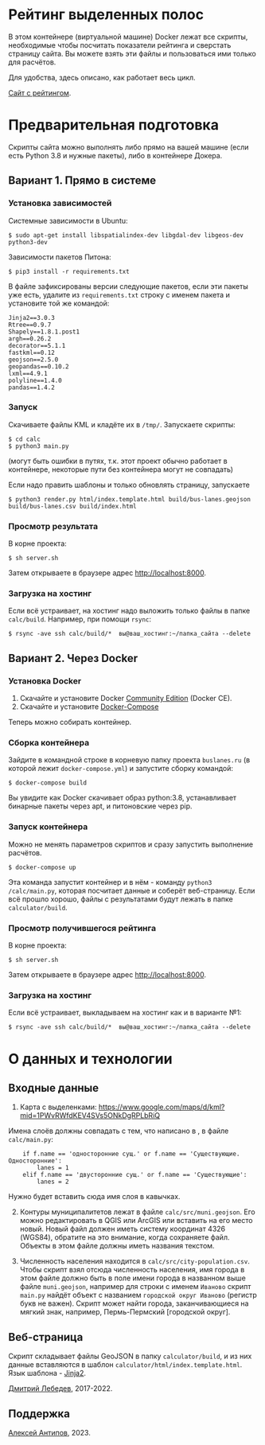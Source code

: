 # Рейтинг выделенных полос

В этом контейнере (виртуальной машине) Docker лежат все скрипты, необходимые чтобы посчитать показатели рейтинга и сверстать страницу сайта. Вы можете взять эти файлы и пользоваться ими только для расчётов.

Для удобства, здесь описано, как работает весь цикл.

[Сайт с рейтингом](http://buslanes.peshemove.org/).

# Предварительная подготовка

Скрипты сайта можно выполнять либо прямо на вашей машине (если есть Python 3.8 и нужные пакеты), либо в контейнере Докера.

## Вариант 1. Прямо в системе

### Установка зависимостей

Системные зависимости в Ubuntu:

    $ sudo apt-get install libspatialindex-dev libgdal-dev libgeos-dev python3-dev

Зависимости пакетов Питона:

    $ pip3 install -r requirements.txt

В файле зафиксированы версии следующие пакетов, если эти пакеты уже есть, удалите из `requirements.txt` строку с именем пакета и установите той же командой:

    Jinja2==3.0.3
    Rtree==0.9.7
    Shapely==1.8.1.post1
    argh==0.26.2
    decorator==5.1.1
    fastkml==0.12
    geojson==2.5.0
    geopandas==0.10.2
    lxml==4.9.1
    polyline==1.4.0
    pandas==1.4.2

### Запуск

Скачиваете файлы KML и кладёте их в `/tmp/`. Запускаете скрипты:

    $ cd calc
    $ python3 main.py

(могут быть ошибки в путях, т.к. этот проект обычно работает в контейнере, некоторые пути без контейнера могут не совпадать)

Если надо править шаблоны и только обновлять страницу, запускаете

    $ python3 render.py html/index.template.html build/bus-lanes.geojson build/bus-lanes.csv build/index.html

### Просмотр результата

В корне проекта:

    $ sh server.sh

Затем открываете в браузере адрес [http://localhost:8000](http://localhost:8000).

### Загрузка на хостинг

Если всё устраивает, на хостинг надо выложить только файлы в папке `calc/build`. Например, при помощи `rsync`:

    $ rsync -ave ssh calc/build/*  вы@ваш_хостинг:~/папка_сайта --delete

## Вариант 2. Через Docker

### Установка Docker

1. Скачайте и установите Docker [Community Edition](https://www.docker.com/community-edition/) (Docker CE).
2. Скачайте и установите [Docker-Compose](https://docs.docker.com/compose/install/)

Теперь можно собирать контейнер.

### Сборка контейнера

Зайдите в командной строке в корневую папку проекта `buslanes.ru` (в которой лежит `docker-compose.yml`) и запустите сборку командой:

    $ docker-compose build

Вы увидите как Docker скачивает образ python:3.8, устанавливает бинарные пакеты через apt, и питоновские через pip.

### Запуск контейнера

Можно не менять параметров скриптов и сразу запустить выполнение расчётов.

    $ docker-compose up

Эта команда запустит контейнер и в нём - команду `python3 /calc/main.py`, которая посчитает данные и соберёт веб-страницу. Если всё прошло хорошо, файлы с результатами будут лежать в папке `calculator/build`.

### Просмотр получившегося рейтинга

В корне проекта:

    $ sh server.sh

Затем открываете в браузере адрес [http://localhost:8000](http://localhost:8000).

### Загрузка на хостинг

Если всё устраивает, выкладываем на хостинг как и в варианте №1:

    $ rsync -ave ssh calc/build/*  вы@ваш_хостинг:~/папка_сайта --delete

# О данных и технологии

## Входные данные

1. Карта с выделенками: https://www.google.com/maps/d/kml?mid=1PWvRWfdKEV4SVs5ONkDgRPLbRiQ

  Имена слоёв должны совпадать с тем, что написано в , в файле `calc/main.py`:

        if f.name == 'односторонние сущ.' or f.name == 'Существующие. Односторонние':
            lanes = 1
        elif f.name == 'двусторонние сущ.' or f.name == 'Существующие':
            lanes = 2

  Нужно будет вставить сюда имя слоя в кавычках.

2. Контуры муниципалитетов лежат в файле `calc/src/muni.geojson`. Его можно редактировать в QGIS или ArcGIS или вставить на его место новый. Новый файл должен иметь систему координат 4326 (WGS84), обратите на это внимание, когда сохраняете файл. Объекты в этом файле должны иметь названия текстом.

3. Численность населения находится в `calc/src/city-population.csv`. Чтобы скрипт взял отсюда численность населения, имя города в этом файле должно быть в поле имени города в названном выше файле `muni.geojson`, например для строки с именем `Иваново` скрипт `main.py` найдёт объект с названием `городской округ Иваново` (регистр букв не важен). Скрипт может найти города, заканчивающиеся на мягкий знак, например, Пермь-Пермский [городской округ].

## Веб-страница

Скрипт складывает файлы GeoJSON в папку `calculator/build`, и из них данные вставляются в шаблон `calculator/html/index.template.html`. Язык шаблона - [Jinja2](http://jinja.pocoo.org/docs/2.9/).


[Дмитрий Лебедев](http://dl.one-giant-leap.info), 2017-2022.

## Поддержка

[Алексей Антипов](https://github.com/Alexkeny), 2023.
